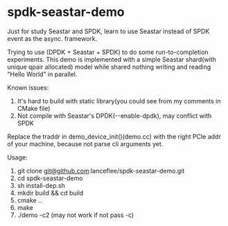 # spdk-seastar-demo
Just for study Seastar and SPDK, learn to use Seastar instead of SPDK event as the async. framework. 

Trying to use (DPDK + Seastar + SPDK) to do some run-to-completion experiments.
This demo is implemented with a simple Seastar shard(with unique qpair allocated) model while shared nothing writing and reading "Hello World" in parallel.

Known issues:
1. It's hard to build with static library(you could see from my comments in CMake file)
2. Not compile with Seastar's DPDK(--enable-dpdk), may conflict with SPDK


Replace the traddr in demo_device_init()(demo.cc) with the right PCIe addr of your machine, because not parse cli arguments yet.

Usage:
1. git clone git@github.com:lanceflee/spdk-seastar-demo.git
2. cd spdk-seastar-demo
3. sh install-dep.sh
4. mkdir build && cd  build
5. cmake ..
6. make
7. ./demo -c2 (may not work if not pass -c)
